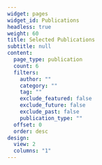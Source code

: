 ```yaml
---
widget: pages
widget_id: Publications
headless: true
weight: 60
title: Selected Publications
subtitle: null
content:
  page_type: publication
  count: 6
  filters:
    author: ""
    category: ""
    tag: ""
    exclude_featured: false
    exclude_future: false
    exclude_past: false
    publication_type: ""
  offset: 0
  order: desc
design:
  view: 2
  columns: "1"
---
```

